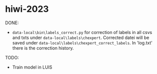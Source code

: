 # hiwi-2023

DONE:

- `data-local\bin\labels_correct.py` for correction of labels in all csvs and txts under `data-local\labels\chexpert`. Corrected datei will be saved under `data-local\labels\chexpert_correct_labels`. In 'log.txt' there is the correction history.

TODO:

- Train model in LUIS
